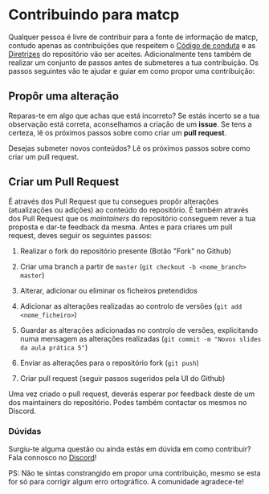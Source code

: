 # Contribuindo para matcp



Qualquer pessoa é livre de contribuir para a fonte de informação de matcp, contudo apenas as contribuições que respeitem o [Código de conduta](CODE_OF_CONDUCT.md) e as [Diretrizes](GUIDELINES.md) do repositório vão ser aceites. Adicionalmente tens também de realizar um conjunto de passos antes de submeteres a tua contribuição. Os passos seguintes vão te ajudar e guiar em como propor uma contribuição:



## Propôr uma alteração



Reparas-te em algo que achas que está incorreto? Se estás incerto se a tua observação está correta, aconselhamos a criação de um **issue**. Se tens a certeza, lê os próximos passos sobre como criar um **pull request**.



Desejas submeter novos conteúdos? Lê os próximos passos sobre como criar um pull request.



## Criar um Pull Request



É através dos Pull Request que tu consegues propôr alterações (atualizações ou adições) ao conteúdo do repositório. É também através dos Pull Request que os *maintainers* do repositório conseguem rever a tua proposta e dar-te feedback da mesma. Antes e para criares um pull request, deves seguir os seguintes passos:



1. Realizar o fork do repositório presente (Botão "Fork" no Github)

2. Criar uma branch a partir de `master` (`git checkout -b <nome_branch> master`)

3. Alterar, adicionar ou eliminar os ficheiros pretendidos

4. Adicionar as alterações realizadas ao controlo de versões (`git add <nome_ficheiro>`)

5. Guardar as alterações adicionadas no controlo de versões, explicitando numa mensagem as alterações realizadas (`git commit -m "Novos slides da aula prática 5"`)

6. Enviar as alterações para o repositório fork (`git push`)

7. Criar pull request (seguir passos sugeridos pela UI do Github)



Uma vez criado o pull request, deverás esperar por feedback deste de um dos maintainers do repositório. Podes também contactar os mesmos no Discord.



### Dúvidas



Surgiu-te alguma questão ou ainda estás em dúvida em como contribuir? Fala connosco no [Discord](https://discord.gg/UetVhYx)!



PS: Não te sintas constrangido em propor uma contribuição, mesmo se esta for só para corrigir algum erro ortográfico. A comunidade agradece-te!
